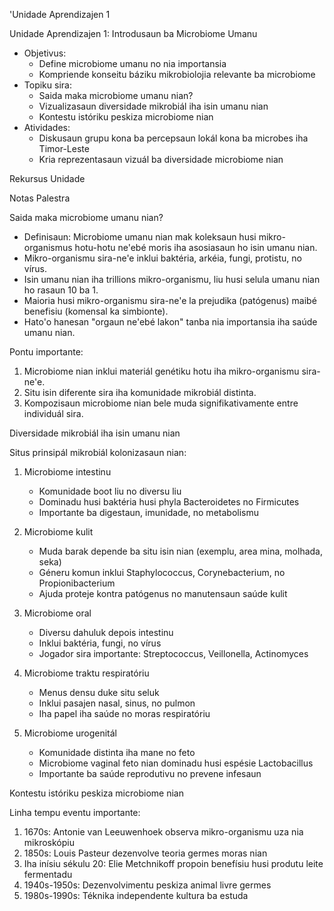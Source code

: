 'Unidade Aprendizajen 1

Unidade Aprendizajen 1: Introdusaun ba Microbiome Umanu
- Objetivus:
  * Define microbiome umanu no nia importansia
  * Kompriende konseitu báziku mikrobiolojia relevante ba microbiome
- Topiku sira:
  * Saida maka microbiome umanu nian?
  * Vizualizasaun diversidade mikrobiál iha isin umanu nian
  * Kontestu istóriku peskiza microbiome nian
- Atividades:
  * Diskusaun grupu kona ba percepsaun lokál kona ba microbes iha Timor-Leste
  * Kria reprezentasaun vizuál ba diversidade microbiome nian

Rekursus Unidade

Notas Palestra

Saida maka microbiome umanu nian?

- Definisaun: Microbiome umanu nian mak koleksaun husi mikro-organismus hotu-hotu ne'ebé moris iha asosiasaun ho isin umanu nian.
- Mikro-organismu sira-ne'e inklui baktéria, arkéia, fungi, protistu, no vírus.
- Isin umanu nian iha trillions mikro-organismu, liu husi selula umanu nian ho rasaun 10 ba 1.
- Maioria husi mikro-organismu sira-ne'e la prejudika (patógenus) maibé benefisiu (komensal ka simbionte).
- Hato'o hanesan "orgaun ne'ebé lakon" tanba nia importansia iha saúde umanu nian.

Pontu importante:
1. Microbiome nian inklui materiál genétiku hotu iha mikro-organismu sira-ne'e.
2. Situ isin diferente sira iha komunidade mikrobiál distinta.
3. Kompozisaun microbiome nian bele muda signifikativamente entre individuál sira.

Diversidade mikrobiál iha isin umanu nian

Situs prinsipál mikrobiál kolonizasaun nian:

1. Microbiome intestinu
   - Komunidade boot liu no diversu liu
   - Dominadu husi baktéria husi phyla Bacteroidetes no Firmicutes
   - Importante ba digestaun, imunidade, no metabolismu

2. Microbiome kulit
   - Muda barak depende ba situ isin nian (exemplu, area mina, molhada, seka)
   - Géneru komun inklui Staphylococcus, Corynebacterium, no Propionibacterium
   - Ajuda proteje kontra patógenus no manutensaun saúde kulit

3. Microbiome oral
   - Diversu dahuluk depois intestinu
   - Inklui baktéria, fungi, no vírus
   - Jogador sira importante: Streptococcus, Veillonella, Actinomyces

4. Microbiome traktu respiratóriu
   - Menus densu duke situ seluk
   - Inklui pasajen nasal, sinus, no pulmon
   - Iha papel iha saúde no moras respiratóriu

5. Microbiome urogenitál
   - Komunidade distinta iha mane no feto
   - Microbiome vaginal feto nian dominadu husi espésie Lactobacillus
   - Importante ba saúde reprodutivu no prevene infesaun

Kontestu istóriku peskiza microbiome nian

Linha tempu eventu importante:

1. 1670s: Antonie van Leeuwenhoek observa mikro-organismu uza nia mikroskópiu
2. 1850s: Louis Pasteur dezenvolve teoria germes moras nian
3. Iha inísiu sékulu 20: Elie Metchnikoff propoin benefísiu husi produtu leite fermentadu
4. 1940s-1950s: Dezenvolvimentu peskiza animal livre germes
5. 1980s-1990s: Téknika independente kultura ba estuda